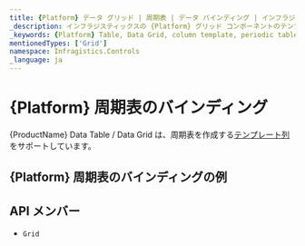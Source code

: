 ```yaml
---
title: {Platform} データ グリッド | 周期表 | データ バインディング | インフラジスティックス
_description: インフラジスティックスの {Platform} グリッド コンポーネントのテンプレート列を使用して周期表を作成します。{ProductName} テーブルのサンプルを是非お試しください!
_keywords: {Platform} Table, Data Grid, column template, periodic table, {ProductName}, data binding, Infragistics, {Platform} テーブル, データ グリッド, 列テンプレート, 周期表, データ バインディング, インフラジスティックス
mentionedTypes: ['Grid']
namespace: Infragistics.Controls
_language: ja
---
```


# {Platform} 周期表のバインディング

{ProductName} Data Table / Data Grid は、周期表を作成する[テンプレート列](data-grid-column-types.md#テンプレート列)をサポートしています。

## {Platform} 周期表のバインディングの例


<code-view style="height: 600px"
           data-demos-base-url="{environment:dvDemosBaseUrl}"
           iframe-src="{environment:dvDemosBaseUrl}/grids/data-grid-type-periodic-table"
           alt="{Platform} 周期表のバインディングの例"
           github-src="grids/data-grid/type-periodic-table">
</code-view>

## API メンバー

 - `Grid`
